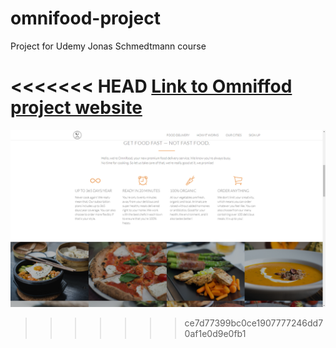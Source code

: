 # omnifood-project

Project for Udemy Jonas Schmedtmann course

<<<<<<< HEAD
[Link to Omniffod project website](https://foxystoat.github.io/omnifood-project/)
=======
![screenshot of about section img](screenshot.png "screenshot of about section") 
>>>>>>> ce7d77399bc0ce1907777246dd70af1e0d9e0fb1
